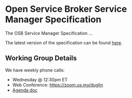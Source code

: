 # Open Service Broker Service Manager Specification

The OSB Service Manager Specification ...

The latest version of the specification can be found [here](spec.md).

## Working Group Details

We have weekly phone calls:
- Wednesday @ 12:30pm ET
- Web Conference: https://zoom.us.my/duglin
- [Agenda doc](https://docs.google.com/document/d/1vDoVN86aELWbZWKbD8ADxGSG0IbvbJccl3IPx5XdUmE/edit#)

